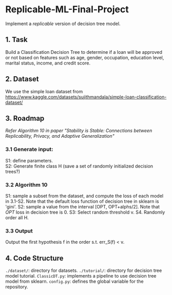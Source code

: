 # Replicable-ML-Final-Project  
Implement a *replicable* version of decision tree model.

## 1. Task
Build a Classification Decision Tree to determine if a loan will be approved or not based on features such as age, gender, occupation, education level, marital status, income, and credit score.

## 2. Dataset
We use the simple loan dataset from https://www.kaggle.com/datasets/sujithmandala/simple-loan-classification-dataset/ 

## 3. Roadmap
*Refer Algorithm 10 in paper "Stability is Stable: Connections between Replicability, Privacy, and
Adaptive Generalization"*
### 3.1 Generate input:
S1: define parameters.  
S2: Generate finite class H (save a set of randomly initialized decision trees?)  

### 3.2 Algorithm 10
S1: sample a subset from the dataset, and compute the loss of each model in 3.1-S2. Note that the default loss function of decision tree in sklearn is 'gini'.
S2: sample a value from the interval [OPT, OPT+alphs/2]. Note that *OPT* loss in decision tree is 0.
S3: Select random threshold v.
S4. Randomly order all H.

### 3.3 Output
Output the first hypothesis f in the order s.t. err_S(f) < v.

## 4. Code Structure  
`./dataset/`: directory for datasets.
`./tutorial/`: directory for decision tree model tutorial.
`ClassicDT.py`: implements a pipeline to use decision tree model from sklearn.
`config.py`: defines the global variable for the repository.